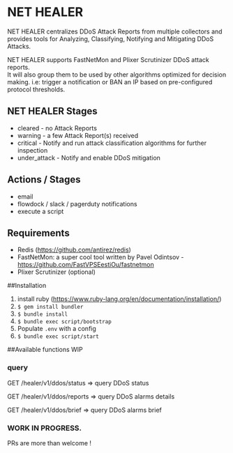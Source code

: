 # NET HEALER 

NET HEALER centralizes DDoS Attack Reports from multiple collectors and provides tools for Analyzing, Classifying, Notifying and Mitigating DDoS Attacks.

NET HEALER supports FastNetMon and Plixer Scrutinizer DDoS attack reports.<br>
It will also group them to be used by other algorithms optimized for decision making.
i.e: trigger a notification or BAN an IP based on pre-configured protocol thresholds.

## NET HEALER Stages
- cleared - no Attack Reports
- warning - a few Attack Report(s) received
- critical - Notify and run attack classification algorithms for further inspection
- under_attack - Notify and enable DDoS mitigation

## Actions / Stages
 - email
 - flowdock / slack / pagerduty notifications
 - execute a script

## Requirements
- Redis (https://github.com/antirez/redis)
- FastNetMon: a super cool tool written by Pavel Odintsov - https://github.com/FastVPSEestiOu/fastnetmon
- Plixer Scrutinizer (optional)

##Installation
1. install ruby (https://www.ruby-lang.org/en/documentation/installation/)
2. `$ gem install bundler`
3. `$ bundle install`
4. `$ bundle exec script/bootstrap`
5. Populate `.env` with a config
6. `$ bundle exec script/start`


##Available functions
WIP

### query
GET /healer/v1/ddos/status => query DDoS status

GET /healer/v1/ddos/reports => query DDoS alarms details

GET /healer/v1/ddos/brief => query DDoS alarms brief

### WORK IN PROGRESS.

PRs are more than welcome !
